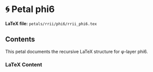 # 🌀 Petal phi6
**LaTeX file:** `petals/rrii/phi6/rrii_phi6.tex`

## Contents
This petal documents the recursive LaTeX structure for φ-layer phi6.

### LaTeX Content

```latex

```